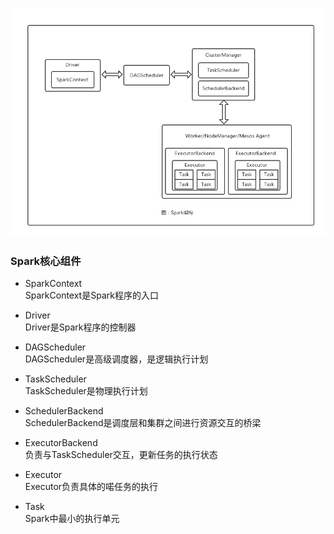 
![image](/Spark/Images/Spark-Architecture.png)


### Spark核心组件  


* SparkContext  
    SparkContext是Spark程序的入口


* Driver  
    Driver是Spark程序的控制器



* DAGScheduler  
    DAGScheduler是高级调度器，是逻辑执行计划


* TaskScheduler  
    TaskScheduler是物理执行计划


* SchedulerBackend  
    SchedulerBackend是调度层和集群之间进行资源交互的桥梁


* ExecutorBackend  
    负责与TaskScheduler交互，更新任务的执行状态


* Executor  
    Executor负责具体的喏任务的执行

* Task  
    Spark中最小的执行单元
